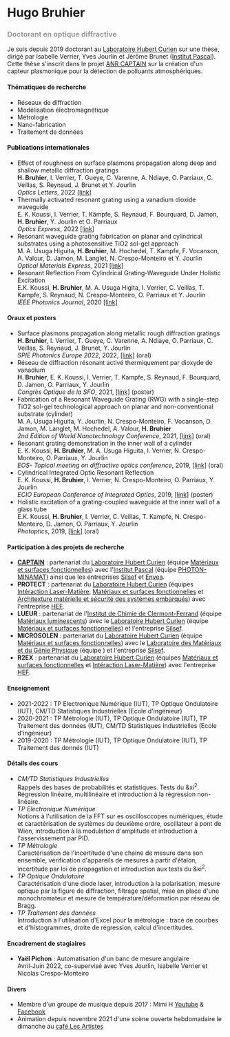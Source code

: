 <html>
	<body>
		<h1>Hugo Bruhier</h1>
		<h3><span style="color: #999999;">Doctorant en optique diffractive</span></h3>
		<p>Je suis depuis 2019 doctorant au <a href="https://laboratoirehubertcurien.univ-st-etienne.fr/en/index.html">Laboratoire Hubert Curien</a> sur une th&egrave;se, dirig&eacute; par Isabelle Verrier, Yves Jourlin et J&eacute;r&ocirc;me Brunet (<a href="http://www.institutpascal.uca.fr/index.php/fr/">Institut Pascal</a>). Cette th&egrave;se s'inscrit dans le projet <a href="https://anr.fr/Projet-ANR-18-CE04-0008">ANR CAPTAIN</a> sur la cr&eacute;ation d'un capteur plasmonique pour la d&eacute;tection de polluants atmosph&eacute;riques.</p>
		<h4>Thématiques de recherche</h4>
		<ul>
			<li>R&eacute;seaux de diffraction</li>
			<li>Mod&eacute;lisation &eacute;lectromagn&eacute;tique</li>
			<li>M&eacute;trologie</li>
			<li>Nano-fabrication</li>
			<li>Traitement de donn&eacute;es</li>
		</ul>
		<h4 style="color: #2e6c80;"><span style="color: #000000;">Publications internationales</span></h4>
		<ul>
			<li>Effect of roughness on surface plasmons propagation along deep and shallow metallic diffraction gratings<br /><strong>H. Bruhier</strong>, I. Verrier, T. Gueye, C. Varenne, A. Ndiaye, O. Parriaux, C. Veillas, S. Reynaud, J. Brunet et Y. Jourlin<br /><em>Optics Letters</em>, 2022 <a href="https://doi.org/10.1364/OL.443659">[link]</a></li>
			<li>Thermally activated resonant grating using a vanadium dioxide waveguide<br />E. K. Koussi, I. Verrier, T. K&auml;mpfe, S. Reynaud, F. Bourquard, D. Jamon, <strong>H. Bruhier</strong>, Y. Jourlin et O. Parriaux<br /><em>Optics Express</em>, 2022 <a href="https://doi.org/10.1364/OME.413373">[link]</a></li>
			<li>Resonant waveguide grating fabrication on planar and cylindrical substrates using a photosensitive TiO2 sol-gel approach<br />M. A. Usuga Higuita, <strong>H. Bruhier</strong>, M. Hochedel, T. Kampfe, F. Vocanson, A. Valour, D. Jamon, M. Langlet, N. Crespo-Monteiro et Y. Jourlin<br /><em>Optical Materials Express</em>, 2021 <a href="https://doi.org/10.1364/OME.411560">[link]</a></li>
			<li>Resonant Reflection From Cylindrical Grating-Waveguide Under Holistic Excitation<br />E.K. Koussi, <strong>H. Bruhier</strong>, M. A. Usuga Higita, I. Verrier, C. Veillas, T. Kampfe, S. Reynaud, N. Crespo-Monteiro, O. Parriaux et Y. Jourlin&nbsp;<br /><em>IEEE Photonics Journal</em>, 2020 <a href="https://doi.org/10.1109/JPHOT.2020.2966146">[link]</a></li>
		</ul>
		<h4>Oraux et posters</h4>
		<ul>
			<li>Surface plasmons propagation along metallic rough diffraction gratings<br /><strong>H. Bruhier</strong>, I. Verrier, T. Gueye, C. Varenne, A. Ndiaye, O. Parriaux, C. Veillas, S. Reynaud, J. Brunet, Y. Jourlin<br /><em>SPIE Photonics Europe 2022</em>, 2022, <a href="https://doi.org/10.1117/12.2620944">[link]</a> (oral)</li>
			<li>Réseau de diffraction résonant activé thermiquement par dioxyde de vanadium<br /><strong>H. Bruhier</strong>, E. K. Koussi, I. Verrier, T. Kampfe, S. Reynaud, F. Bourquard, D. Jamon, O. Parriaux, Y. Jourlin<br /><em>Congrès Optique de la SFO</em>, 2021, <a href="https://hal.archives-ouvertes.fr/hal-03346630">[link]</a> (poster)</li>
			<li>Fabrication of a Resonant Waveguide Grating (RWG) with a single-step TiO2 sol-gel technological approach on planar and non-conventional substrate (cylinder)<br />M. A. Usuga Higuita, Y. Jourlin, N. Crespo-Monteiro, F. Vocanson, D. Jamon, M. Langlet, M. Hochedel, A. Valour, <strong>H. Bruhier</strong><br /><em>2nd Edition of World Nanotechnology Conference</em>, 2021, <a href="https://hal.archives-ouvertes.fr/hal-03273603">[link]</a> (oral)</li>
			<li>Resonant grating demonstration in the inner wall of a cylinder<br />E. K. Koussi, <strong>H. Bruhier</strong>, M. A. Usuga Higuita, I. Verrier, N. Crespo-Monteiro, O. Parriaux, Y. Jourlin<br /><em>EOS- Topical meeting on diffractive optics conference</em>, 2019, <a href="https://hal.archives-ouvertes.fr/hal-02348191">[link]</a> (oral)</li>
			<li>Cylindrical Integrated Optic Resonant Reflection<br />E. K. Koussi, <strong>H. Bruhier</strong>, I. Verrier, N. Crespo-Monteiro, O. Parriaux, Y. Jourlin<br /><em>ECIO European Conference of Integrated Optics</em>, 2019, <a href="https://hal.archives-ouvertes.fr/hal-02348028">[link]</a> (poster)</li>
			<li>Holistic excitation of a grating-coupled waveguide at the inner wall of a glass tube<br />E.K. Koussi, <strong>H. Bruhier</strong>, I. Verrier, C. Veillas, T. Kampfe, N. Crespo-Monteiro, D. Jamon, O. Parriaux, Y. Jourlin<br /><em>Photoptics</em>, 2019, <a href="https://hal.archives-ouvertes.fr/hal-02056463">[link]</a> (oral)</li>
		</ul>
		<h4>Participation à des projets de recherche</h4>
		<ul>
			<li><strong><a href="CAPTAIN.md">CAPTAIN</a></strong> : partenariat du <a href="https://laboratoirehubertcurien.univ-st-etienne.fr/en/index.html">Laboratoire Hubert Curien</a> (équipe <a href="https://laboratoirehubertcurien.univ-st-etienne.fr/en/teams/functional-materials-and-surfaces.html">Matériaux et surfaces fonctionnelles</a>) avec l'<a href="http://www.institutpascal.uca.fr/index.php/fr/">Institut Pascal</a> (équipe <a href="http://www.institutpascal.uca.fr/index.php/fr/minamat/61-photon/492-minamat-operation-capteurs-de-gaz-microsystemes">PHOTON-MINAMAT</a>) ainsi que les entreprises <a href="https://www.silsef.com/">Silsef</a> et <a href="https://www.envea.global/fr/">Envea</a>.</li>
			<li><strong>PROTECT</strong> : partenariat du <a href="https://laboratoirehubertcurien.univ-st-etienne.fr/en/index.html">Laboratoire Hubert Curien</a> (équipes <a href="https://laboratoirehubertcurien.univ-st-etienne.fr/en/teams/laser-matter-interaction.html">Intéraction Laser-Matière</a>, <a href="https://laboratoirehubertcurien.univ-st-etienne.fr/en/teams/functional-materials-and-surfaces.html">Matériaux et surfaces fonctionnelles</a> et <a href="https://laboratoirehubertcurien.univ-st-etienne.fr/en/teams/secure-embedded-systems-hardware-architectures.html">Architexture matérielle et sécurité des systèmes embarqués</a>) avec l'entreprise <a href="https://www.hef.fr/">HEF</a>.</li>
			<li><strong>LUEUR</strong> : partenariat de l'<a href="https://iccf.uca.fr/#/">Institut de Chimie de Clermont-Ferrand</a> (équipe <a href="https://iccf.uca.fr/recherche/materiaux-inorganiques/materiaux-luminescents#/admin">Matériaux luminescents</a>) avec le <a href="https://laboratoirehubertcurien.univ-st-etienne.fr/en/index.html">Laboratoire Hubert Curien</a> (équipe <a href="https://laboratoirehubertcurien.univ-st-etienne.fr/en/teams/functional-materials-and-surfaces.html">Matériaux et surfaces fonctionnelles</a>) et l'entreprise <a href="https://www.silsef.com/">Silsef</a>.</li>
			<li><strong>MICROSOLEN</strong> : partenariat du <a href="https://laboratoirehubertcurien.univ-st-etienne.fr/en/index.html">Laboratoire Hubert Curien</a> (équipe <a href="https://laboratoirehubertcurien.univ-st-etienne.fr/en/teams/functional-materials-and-surfaces.html">Matériaux et surfaces fonctionnelles</a>) avec le <a href="https://lmgp.grenoble-inp.fr/">Laboratoire des Matériaux et du Génie Physique</a> (équipe ) et l'entreprise <a href="https://www.silsef.com/">Silsef</a>. </li>
			<li><strong>R2EX</strong> : partenariat du <a href="https://laboratoirehubertcurien.univ-st-etienne.fr/en/index.html">Laboratoire Hubert Curien</a> (équipes <a href="https://laboratoirehubertcurien.univ-st-etienne.fr/en/teams/functional-materials-and-surfaces.html">Matériaux et surfaces fonctionnelles</a> et <a href="https://laboratoirehubertcurien.univ-st-etienne.fr/en/teams/laser-matter-interaction.html">Intéraction Laser-Matière</a>) avec l'entreprise <a href="https://www.hef.fr/">HEF</a>.</li>
		</ul>
		<h4>Enseignement</h4>
		<ul>
			<li>2021-2022 : TP Electronique Num&eacute;rique (IUT), TP Optique Ondulatoire (IUT), CM/TD Statistiques Industrielles (Ecole d'ing&eacute;nieur)</li>
			<li>2020-2021 : TP M&eacute;trologie (IUT), TP Optique Ondulatoire (IUT), TP Traitement des donn&eacute;es (IUT), CM/TD Statistiques Industrielles (Ecole d'ing&eacute;nieur)</li>
			<li>2019-2020 : TP M&eacute;trologie (IUT), TP Optique Ondulatoire (IUT), TP Traitement des donn&eacute;s (IUT)</li>
		</ul>
		<h4>Détails des cours</h4>
		<ul>
			<li><em>CM/TD Statistiques Industrielles</em><br />Rappels des bases de probabilités et statistiques. Tests du &xi<sup>2</sup>. Régression linéaire, multilinéaire et introduction à la régression non-linéaire.</li>
			<li><em>TP Electronique Numérique</em><br />Notions à l'utilisation de la FFT sur es oscillosccopes numériques, étude et caractérisation de systèmes du deuxième ordre, oscillateur à pont de Wien, introduction à la modulation d'amplitude et introduction à l'asservissement par PID.</li>
			<li><em>TP Métrologie</em><br />Caractérisation de l'incertitude d'une chaine de mesure dans son ensemble, vérification d'appareils de mesures à partir d'étalon, incertitude par loi de propagation et introduction aux tests du &xi<sup>2</sup>.</li>
			<li><em>TP Optique Ondulatoire</em><br />Caractérisation d'une diode laser, introduction à la polarisation, mesure optique par la figure de diffraction, filtrage spatial, mise en place d'une monochromateur et mesure de température/déformation par réseau de Bragg.</li>
			<li><em>TP Traitement des données</em><br />Introduction à l'utilisation d'Excel pour la métrologie : tracé de courbes et d'histogrammes, droite de régression, calcul d'incertitudes.</li>
		</ul>
		<h4>Encadrement de stagiaires</h4>
		<ul>
			<li><strong>Yaël Pichon</strong> : Automatisation d'un banc de mesure angulaire<br />Avril-Juin 2022, co-supervisé avec Yves Jourlin, Isabelle Verrier et Nicolas Crespo-Monteiro</li>
		</ul>
		<h4>Divers</h4>
		<ul>
			<li>Membre d'un groupe de musique depuis 2017 : Mimi H <a href="https://www.youtube.com/@mimih4029">Youtube</a> & <a href="https://fr-fr.facebook.com/emeline.mimih/">Facebook</a></li>
			<li>Animation depuis novembre 2021 d'une scène ouverte hebdomadaire le dimanche au <a href="https://fr-fr.facebook.com/cafelesartistes/">café Les Artistes</a></li>
		</ul>
	</body>
</html>